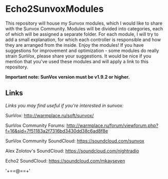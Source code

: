 # Echo2SunvoxModules

This repository will house my Sunvox modules, which I would like to share with the Sunvox Community.
Modules will be divided into categories, each of which will be assigned a separate folder.
For each module, I will try to add a small explanation, for which each controller is responsible and how they are arranged from the inside.
Enjoy the modules! If you have suggestions for improvement and optimization - some modules do really strain SunVox, please share your suggestions.
It would be nice if you mention that you've used these modules and will apply a link to this repository.

**Important note: SunVox version must be v1.9.2 or higher.**

## Links
*Links you may find useful if you're interested in sunvox:*

SunVox: http://warmplace.ru/soft/sunvox/

SunVox Community Forums: http://warmplace.ru/forum/viewforum.php?f=16&sid=7f51183a2f7316bd3430dd38c6ad8f8e

SunVox Community SoundCloud: https://soundcloud.com/sunvox

Alex Zolotov's SoundCloud: https://soundcloud.com/nightradio

Echo2 SoundCloud: https://soundcloud.com/mkayseven

'+==@==+'
